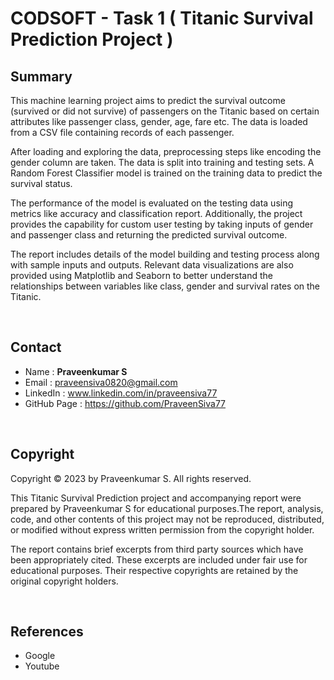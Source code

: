# CODSOFT - Task 1  ( Titanic Survival Prediction Project )

## Summary

This machine learning project aims to predict the survival outcome (survived or did not survive) of passengers on the Titanic based on certain attributes like passenger class, gender, age, fare etc. The data is loaded from a CSV file containing records of each passenger.

After loading and exploring the data, preprocessing steps like encoding the gender column are taken. The data is split into training and testing sets. A Random Forest Classifier model is trained on the training data to predict the survival status.

The performance of the model is evaluated on the testing data using metrics like accuracy and classification report. Additionally, the project provides the capability for custom user testing by taking inputs of gender and passenger class and returning the predicted survival outcome.

The report includes details of the model building and testing process along with sample inputs and outputs. Relevant data visualizations are also provided using Matplotlib and Seaborn to better understand the relationships between variables like class, gender and survival rates on the Titanic.

<br>

## Contact
- Name         : **Praveenkumar S**
- Email        : praveensiva0820@gmail.com
- LinkedIn     : www.linkedin.com/in/praveensiva77
- GitHub Page  : https://github.com/PraveenSiva77

<br>

## Copyright
Copyright © 2023 by Praveenkumar S. All rights reserved.

This Titanic Survival Prediction project and accompanying report were prepared by Praveenkumar S for educational purposes.The report, analysis, code, and other contents of this project may not be reproduced, distributed, or modified without express written permission from the copyright holder.

The report contains brief excerpts from third party sources which have been appropriately cited. These excerpts are included under fair use for educational purposes. Their respective copyrights are retained by the original copyright holders.

<br>

## References
- Google
- Youtube
